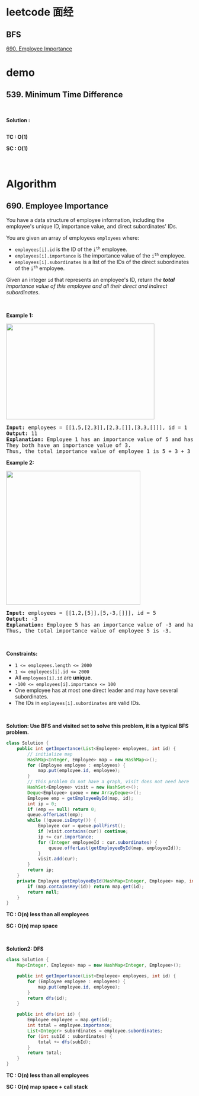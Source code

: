 # leetcode 面经

## BFS

[690. Employee Importance](#690)

# demo

<!-- from here -->

## 539. Minimum Time Difference <a id=""></a>

<p>&nbsp;</p>
<p><strong>Solution : </strong></p>

```Java

```

<p><strong>TC : O(1)</strong></p>
<p><strong>SC : O(1)</strong></p>

&nbsp;

<!-- to here -->

# Algorithm

## 690. Employee Importance <a id="690"></a>

<div class="notranslate"><p>You have a data structure of employee information, including the employee's unique ID, importance value, and direct subordinates' IDs.</p>
<p>You are given an array of employees <code>employees</code> where:</p>
<ul>
	<li><code>employees[i].id</code> is the ID of the <code>i<sup>th</sup></code> employee.</li>
	<li><code>employees[i].importance</code> is the importance value of the <code>i<sup>th</sup></code> employee.</li>
	<li><code>employees[i].subordinates</code> is a list of the IDs of the direct subordinates of the <code>i<sup>th</sup></code> employee.</li>
</ul>
<p>Given an integer <code>id</code> that represents an employee's ID, return <em>the <strong>total</strong> importance value of this employee and all their direct and indirect subordinates</em>.</p>
<p>&nbsp;</p>
<p><strong>Example 1:</strong></p>
<img style="width: 400px; height: 258px;" src="https://assets.leetcode.com/uploads/2021/05/31/emp1-tree.jpg" alt="">
<pre><strong>Input:</strong> employees = [[1,5,[2,3]],[2,3,[]],[3,3,[]]], id = 1
<strong>Output:</strong> 11
<strong>Explanation:</strong> Employee 1 has an importance value of 5 and has two direct subordinates: employee 2 and employee 3.
They both have an importance value of 3.
Thus, the total importance value of employee 1 is 5 + 3 + 3 = 11.
</pre>
<p><strong>Example 2:</strong></p>
<img style="width: 362px; height: 361px;" src="https://assets.leetcode.com/uploads/2021/05/31/emp2-tree.jpg" alt="">
<pre><strong>Input:</strong> employees = [[1,2,[5]],[5,-3,[]]], id = 5
<strong>Output:</strong> -3
<strong>Explanation:</strong> Employee 5 has an importance value of -3 and has no direct subordinates.
Thus, the total importance value of employee 5 is -3.
</pre>
<p>&nbsp;</p>
<p><strong>Constraints:</strong></p>
<ul>
	<li><code>1 &lt;= employees.length &lt;= 2000</code></li>
	<li><code>1 &lt;= employees[i].id &lt;= 2000</code></li>
	<li>All <code>employees[i].id</code> are <strong>unique</strong>.</li>
	<li><code>-100 &lt;= employees[i].importance &lt;= 100</code></li>
	<li>One employee has at most one direct leader and may have several subordinates.</li>
	<li>The IDs in <code>employees[i].subordinates</code> are valid IDs.</li>
</ul>
</div>

<p>&nbsp;</p>
<p><strong>Solution: Use BFS and visited set to solve this problem, it is a typical BFS problem.</strong></p>

```Java
class Solution {
    public int getImportance(List<Employee> employees, int id) {
        // initialize map
        HashMap<Integer, Employee> map = new HashMap<>();
        for (Employee employee : employees) {
            map.put(employee.id, employee);
        }
        // this problem do not have a graph, visit does not need here
        HashSet<Employee> visit = new HashSet<>();
        Deque<Employee> queue = new ArrayDeque<>();
        Employee emp = getEmployeeById(map, id);
        int ip = 0;
        if (emp == null) return 0;
        queue.offerLast(emp);
        while (!queue.isEmpty()) {
            Employee cur = queue.pollFirst();
            if (visit.contains(cur)) continue;
            ip += cur.importance;
            for (Integer employeeId : cur.subordinates) {
                queue.offerLast(getEmployeeById(map, employeeId));
            }
            visit.add(cur);
        }
        return ip;
    }
    private Employee getEmployeeById(HashMap<Integer, Employee> map, int id) {
        if (map.containsKey(id)) return map.get(id);
        return null;
    }
}
```

<p><strong>TC : O(n) less than all employees</strong></p>
<p><strong>SC : O(n) map space</strong></p>

&nbsp;

<p><strong>Solution2: DFS</strong></p>

```Java
class Solution {
    Map<Integer, Employee> map = new HashMap<Integer, Employee>();

    public int getImportance(List<Employee> employees, int id) {
        for (Employee employee : employees) {
            map.put(employee.id, employee);
        }
        return dfs(id);
    }

    public int dfs(int id) {
        Employee employee = map.get(id);
        int total = employee.importance;
        List<Integer> subordinates = employee.subordinates;
        for (int subId : subordinates) {
            total += dfs(subId);
        }
        return total;
    }
}
```

<p><strong>TC : O(n) less than all employees</strong></p>
<p><strong>SC : O(n) map space + call stack</strong></p>
